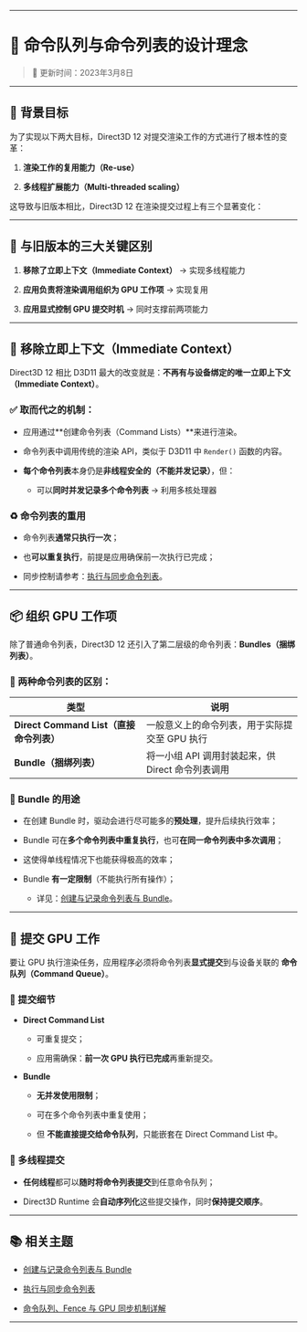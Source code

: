 
* * *

🎯 命令队列与命令列表的设计理念
=================

> 📅 更新时间：2023年3月8日

* * *

🧠 背景目标
-------

为了实现以下两大目标，Direct3D 12 对提交渲染工作的方式进行了根本性的变革：

1. **渲染工作的复用能力（Re-use）**
    
2. **多线程扩展能力（Multi-threaded scaling）**
    

这导致与旧版本相比，Direct3D 12 在渲染提交过程上有三个显著变化：

* * *

🔄 与旧版本的三大关键区别
--------------

1. **移除了立即上下文（Immediate Context）** → 实现多线程能力
    
2. **应用负责将渲染调用组织为 GPU 工作项** → 实现复用
    
3. **应用显式控制 GPU 提交时机** → 同时支撑前两项能力
    

* * *

🚫 移除立即上下文（Immediate Context）
-----------------------------

Direct3D 12 相比 D3D11 最大的改变就是：**不再有与设备绑定的唯一立即上下文（Immediate Context）**。

### ✅ 取而代之的机制：

* 应用通过**创建命令列表（Command Lists）**来进行渲染。
    
* 命令列表中调用传统的渲染 API，类似于 D3D11 中 `Render()` 函数的内容。
    
* **每个命令列表**本身仍是**非线程安全的（不能并发记录）**，但：
    
    * 可以**同时并发记录多个命令列表** → 利用多核处理器
        

### ♻️ 命令列表的重用

* 命令列表**通常只执行一次**；
    
* 也**可以重复执行**，前提是应用确保前一次执行已完成；
    
* 同步控制请参考：[执行与同步命令列表](#)。
    

* * *

📦 组织 GPU 工作项
-------------

除了普通命令列表，Direct3D 12 还引入了第二层级的命令列表：**Bundles（捆绑列表）**。

### 🧾 两种命令列表的区别：

| 类型 | 说明 |
| --- | --- |
| **Direct Command List（直接命令列表）** | 一般意义上的命令列表，用于实际提交至 GPU 执行 |
| **Bundle（捆绑列表）** | 将一小组 API 调用封装起来，供 Direct 命令列表调用 |

### 🔁 Bundle 的用途

* 在创建 Bundle 时，驱动会进行尽可能多的**预处理**，提升后续执行效率；
    
* Bundle 可在**多个命令列表中重复执行**，也可**在同一命令列表中多次调用**；
    
* 这使得单线程情况下也能获得极高的效率；
    
* Bundle **有一定限制**（不能执行所有操作）；
    
    * 详见：[创建与记录命令列表与 Bundle](#)。
        

* * *

🚀 提交 GPU 工作
------------

要让 GPU 执行渲染任务，应用程序必须将命令列表**显式提交**到与设备关联的 **命令队列（Command Queue）**。

### 🧷 提交细节

* **Direct Command List**
    
    * 可重复提交；
        
    * 应用需确保：**前一次 GPU 执行已完成**再重新提交。
        
* **Bundle**
    
    * **无并发使用限制**；
        
    * 可在多个命令列表中重复使用；
        
    * 但 **不能直接提交给命令队列**，只能嵌套在 Direct Command List 中。
        

### 🧵 多线程提交

* **任何线程**都可以**随时将命令列表提交**到任意命令队列；
    
* Direct3D Runtime 会**自动序列化**这些提交操作，同时**保持提交顺序**。
    

* * *

📚 相关主题
-------

* [创建与记录命令列表与 Bundle](#)
    
* [执行与同步命令列表](#)
    
* [命令队列、Fence 与 GPU 同步机制详解](#)
    

* * *